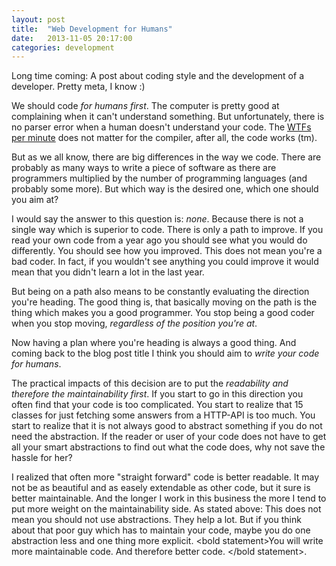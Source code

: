 ```yaml
---
layout: post
title:  "Web Development for Humans"
date:   2013-11-05 20:17:00
categories: development
---
```

Long time coming: A post about coding style and the development of a developer. Pretty meta, I know :)

We should code *for humans first*. The computer is pretty good at complaining when it can't understand something. But unfortunately, there is no parser error when a human doesn't understand your code. The [WTFs per minute][wtf] does not matter for the compiler, after all, the code works (tm).



But as we all know, there are big differences in the way we code. There are probably as many ways to write a piece of software as there are programmers multiplied by the number of programming languages (and probably some more). But which way is the desired one, which one should you aim at?

I would say the answer to this question is: *none*. Because there is not a single way which is superior to code. There is only a path to improve. If you read your own code from a year ago you should see what you would do differently. You should see  how you improved. This does not mean you're a bad coder. In fact, if you wouldn't see anything you could improve it would mean that you didn't learn a lot in the last year.

But being on a path also means to be constantly evaluating the direction you're heading. The good thing is, that basically moving on the path is the thing which makes you a good programmer. You stop being a good coder when you stop moving, *regardless of the position you're at*.

Now having a plan where you're heading is always a good thing. And coming back to the blog post title I think you should aim to *write your code for humans*.

The practical impacts of this decision are to put the *readability and therefore the maintainability first*. If you start to go in this direction you often find that your code is too complicated. You start to realize that 15 classes for just fetching some answers from a HTTP-API is too much. You start to realize that it is not always good to abstract something if you do not need the abstraction. If the reader or user of your code does not have to get all your smart abstractions to find out what the code does, why not save the hassle for her?

I realized that often more "straight forward" code is better readable. It may not be as beautiful and as easely extendable as other code, but it sure is better maintainable. And the longer I work in this business the more I tend to put more weight on the maintainability side. As stated above: This does not mean you should not use abstractions. They help a lot. But if you think about that poor guy which has to maintain your code, maybe you do one abstraction less and one thing more explicit. &lt;bold statement&gt;You will write more maintainable code. And therefore better code. &lt;/bold statement&gt;.


[beyond_inheritance]: http://blog.ircmaxell.com/2013/11/beyond-inheritance.html
[wtf]: http://www.osnews.com/story/19266/WTFs_m